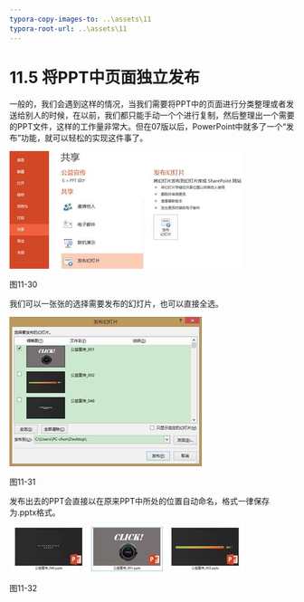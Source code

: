 ```yaml
---
typora-copy-images-to: ..\assets\11
typora-root-url: ..\assets\11
---
```


# 11.5  将PPT中页面独立发布

一般的，我们会遇到这样的情况，当我们需要将PPT中的页面进行分类整理或者发送给别人的时候，在以前，我们都只能手动一个个进行复制，然后整理出一个需要的PPT文件，这样的工作量非常大。但在07版以后，PowerPoint中就多了一个“发布”功能，就可以轻松的实现这件事了。

![img](../../.gitbook/assets/image032%20%284%29.jpg)

图11-30

我们可以一张张的选择需要发布的幻灯片，也可以直接全选。

![img](../../.gitbook/assets/image033%20%2812%29.jpg)

图11-31

发布出去的PPT会直接以在原来PPT中所处的位置自动命名，格式一律保存为.pptx格式。

![img](../../.gitbook/assets/image034%20%282%29.jpg)

图11-32

